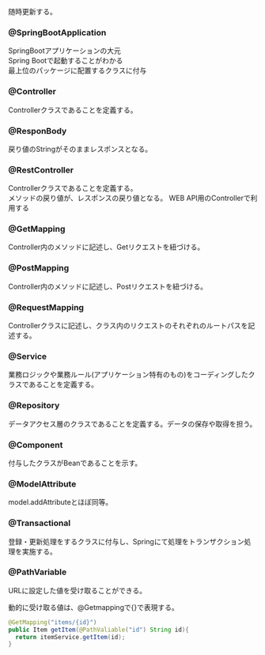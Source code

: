 随時更新する。
### @SpringBootApplication  
SpringBootアプリケーションの大元  
Spring Bootで起動することがわかる  
最上位のパッケージに配置するクラスに付与  
### @Controller
Controllerクラスであることを定義する。
### @ResponBody
戻り値のStringがそのままレスポンスとなる。
### @RestController  
Controllerクラスであることを定義する。  
メソッドの戻り値が、レスポンスの戻り値となる。
WEB API用のControllerで利用する
### @GetMapping
Controller内のメソッドに記述し、Getリクエストを紐づける。
### @PostMapping
Controller内のメソッドに記述し、Postリクエストを紐づける。
### @RequestMapping
Controllerクラスに記述し、クラス内のリクエストのそれぞれのルートパスを記述する。
### @Service
業務ロジックや業務ルール(アプリケーション特有のもの)をコーディングしたクラスであることを定義する。
### @Repository
データアクセス層のクラスであることを定義する。データの保存や取得を担う。
### @Component
付与したクラスがBeanであることを示す。
### @ModelAttribute
model.addAttributeとほぼ同等。
### @Transactional
登録・更新処理をするクラスに付与し、Springにて処理をトランザクション処理を実施する。
### @PathVariable
URLに設定した値を受け取ることができる。

動的に受け取る値は、@Getmappingで{}で表現する。

~~~ java
@GetMapping("items/{id}")
public Item getItem(@PathValiable("id") String id){
  return itemService.getItem(id);
}
~~~
